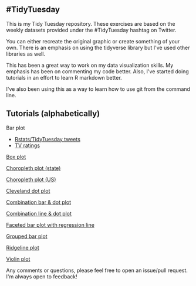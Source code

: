 ## #TidyTuesday

This is my Tidy Tuesday repository. These exercises are based on the weekly datasets provided under the #TidyTuesday hashtag on Twitter.

You can either recreate the original graphic or create something of your own. There is an emphasis on using the tidyverse library but I've used other libraries as well.

This has been a great way to work on my data visualization skills. My emphasis has been on commenting my code better. Also, I've started doing tutorials in an effort to learn R markdown better.

I've also been using this as a way to learn how to use git from the command line.

## Tutorials (alphabetically)

Bar plot
  * [Rstats/TidyTuesday tweets](https://github.com/sapo83/TidyTuesday/blob/master/2019/TT.1.1.19/bar.plot.md)
  * [TV ratings](https://github.com/sapo83/TidyTuesday/blob/master/2019/TT.1.08.19/bar.plot.md)

[Box plot](https://github.com/sapo83/TidyTuesday/blob/master/TT.10.9.18/boxplot.md)

[Choropleth plot (state)](https://github.com/sapo83/TidyTuesday/blob/master/TT.9.18.18/IL.airport.choropleth.md)

[Choropleth plot (US)](https://github.com/sapo83/TidyTuesday/blob/master/TT.9.11.18/TT.9.11.18.choropleth.md)

[Cleveland dot plot](https://github.com/sapo83/TidyTuesday/blob/master/TT.9.25.18/cleveland.dotplot.md)

[Combination bar & dot plot](https://github.com/sapo83/TidyTuesday/blob/master/TT.6.5.18/1.md)

[Combination line & dot plot](https://github.com/sapo83/TidyTuesday/blob/master/TT.8.28.18/TT.8.28.18.line.dot.plot.md)

[Faceted bar plot with regression line](https://github.com/sapo83/TidyTuesday/blob/master/TT.8.21.18/1.md)

[Grouped bar plot](https://github.com/sapo83/TidyTuesday/blob/master/TT.10.16.18/grouped.bar.plot.md)

[Ridgeline plot](https://github.com/sapo83/TidyTuesday/blob/master/TT.9.4.18/TT.9.4.18.ridgeline.md)

[Violin plot](https://github.com/sapo83/TidyTuesday/blob/master/TT.9.4.18/TT.9.4.18.box.plot.md)


Any comments or questions, please feel free to open an issue/pull request. I'm always open to feedback!
